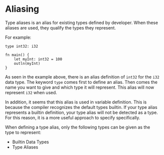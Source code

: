 # Aliasing
Type aliases is an alias for existing types defined by developer. When these aliases are used, they qualify the types they represent.

For example:
```jule
type int32: i32

fn main() {
    let myInt: int32 = 100
    outln(myInt)
}
```
As seen in the example above, there is an alias definition of `int32` for the `i32` data type. The keyword `type` comes first to define an alias. Then comes the name you want to give and which type it will represent. This alias will now represent `i32` when used.

In addition, it seems that this alias is used in variable definition. This is because the compiler recognizes the default types builtin. If your type alias represents a builtin definition, your type alias will not be detected as a type. For this reason, it is a more useful approach to specify specifically.

When defining a type alias, only the following types can be given as the type to represent:
- Builtin Data Types
- Type Aliases
